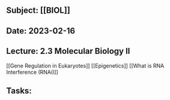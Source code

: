 ## Subject: [[BIOL]]
## Date: 2023-02-16
## Lecture: 2.3 Molecular Biology II

[[Gene Regulation in Eukaryotes]]
[[Epigenetics]]
[[What is RNA Interference (RNAi)]]


## Tasks: